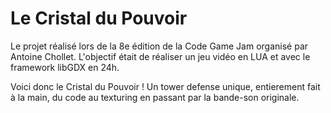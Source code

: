 # Le Cristal du Pouvoir 

Le projet réalisé lors de la 8e édition de la Code Game Jam organisé par Antoine Chollet. 
L'objectif était de réaliser un jeu vidéo en LUA et avec le framework libGDX en 24h. 

Voici donc le Cristal du Pouvoir ! Un tower defense  unique, entierement fait à la main, du code au texturing en passant par la bande-son originale.
